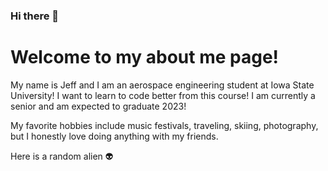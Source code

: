 ### Hi there 👋
# Welcome to my about me page!
My name is Jeff and I am an aerospace engineering student at Iowa State University!
I want to learn to code better from this course! I am currently a senior and am expected to graduate 2023!

My favorite hobbies include music festivals, traveling, skiing, photography, but I honestly love doing anything with my friends. 

Here is a random alien :alien:

<!--
**J16Lin/J16Lin** is a ✨ _special_ ✨ repository because its `README.md` (this file) appears on your GitHub profile.

Here are some ideas to get you started:

- 🔭 I’m currently working on ...
- 🌱 I’m currently learning ...
- 👯 I’m looking to collaborate on ...
- 🤔 I’m looking for help with ...
- 💬 Ask me about ...
- 📫 How to reach me: ...
- 😄 Pronouns: ...
- ⚡ Fun fact: ...
-->
